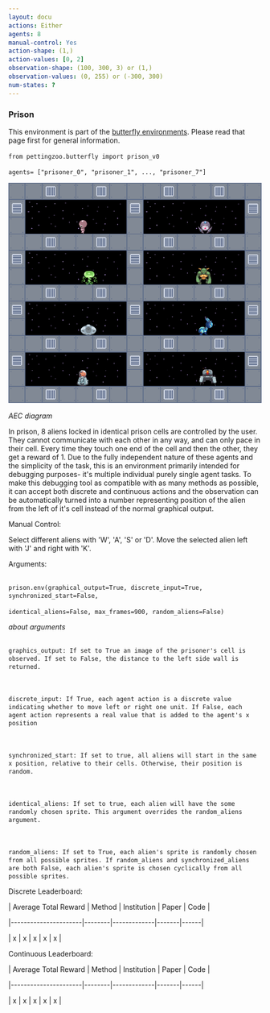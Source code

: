 ```yaml
---
layout: docu
actions: Either
agents: 8
manual-control: Yes
action-shape: (1,)
action-values: [0, 2]
observation-shape: (100, 300, 3) or (1,)
observation-values: (0, 255) or (-300, 300)
num-states: ?
---
```





### Prison



This environment is part of the [butterfly environments](../butterfly). Please read that page first for general information. 





`from pettingzoo.butterfly import prison_v0`



`agents= ["prisoner_0", "prisoner_1", ..., "prisoner_7"]`



![](butterfly_prison.gif)



*AEC diagram*



In prison, 8 aliens locked in identical prison cells are controlled by the user. They cannot communicate with each other in any way, and can only pace in their cell. Every time they touch one end of the cell and then the other, they get a reward of 1. Due to the fully independent nature of these agents and the simplicity of the task, this is an environment primarily intended for debugging purposes- it's multiple individual purely single agent tasks. To make this debugging tool as compatible with as many methods as possible, it can accept both discrete and continuous actions and the observation can be automatically turned into a number representing position of the alien from the left of it's cell instead of the normal graphical output.



Manual Control:



Select different aliens with 'W', 'A', 'S' or 'D'. Move the selected alien left with 'J' and right with 'K'.



Arguments:



```

prison.env(graphical_output=True, discrete_input=True, synchronized_start=False,

identical_aliens=False, max_frames=900, random_aliens=False)

```



*about arguments*



```

graphics_output: If set to True an image of the prisoner's cell is observed. If set to False, the distance to the left side wall is returned.



discrete_input: If True, each agent action is a discrete value indicating whether to move left or right one unit. If False, each agent action represents a real value that is added to the agent's x position



synchronized_start: If set to true, all aliens will start in the same x position, relative to their cells. Otherwise, their position is random.



identical_aliens: If set to true, each alien will have the some randomly chosen sprite. This argument overrides the random_aliens argument.



random_aliens: If set to True, each alien's sprite is randomly chosen from all possible sprites. If random_aliens and synchronized_aliens are both False, each alien's sprite is chosen cyclically from all possible sprites.

```



Discrete Leaderboard:



| Average Total Reward | Method | Institution | Paper | Code |

|----------------------|--------|-------------|-------|------|

| x                    | x      | x           | x     | x    |



Continuous Leaderboard:



| Average Total Reward | Method | Institution | Paper | Code |

|----------------------|--------|-------------|-------|------|

| x                    | x      | x           | x     | x    |

